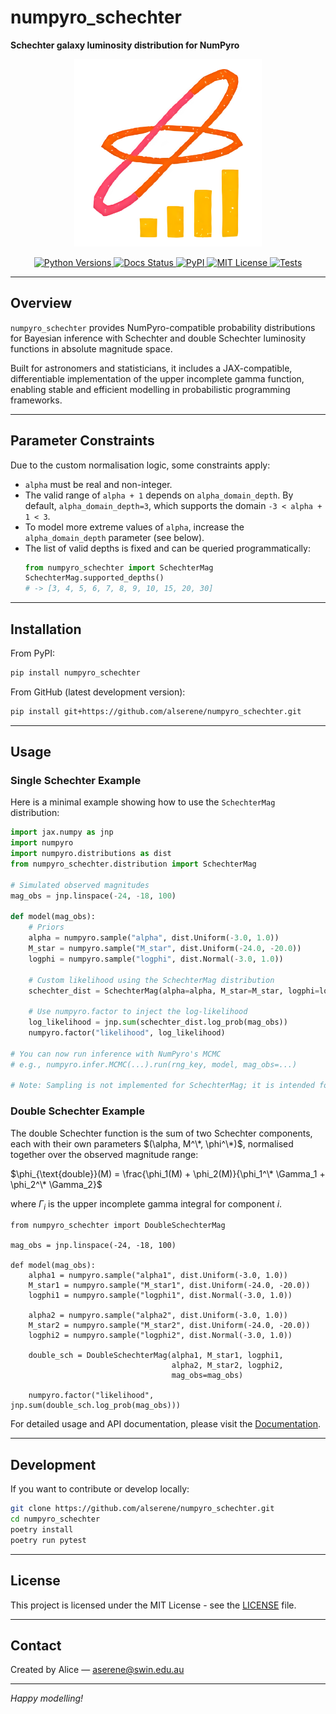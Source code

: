 # numpyro_schechter

**Schechter galaxy luminosity distribution for NumPyro**

<p align="center">
  <img src="https://raw.githubusercontent.com/alserene/numpyro_schechter/main/docs/assets/logo.png" alt="Schechter distribution logo for numpyro_schechter" width="300"/>
</p>

<p align="center">
  <a href="https://pypi.org/project/numpyro-schechter/">
    <img src="https://img.shields.io/pypi/pyversions/numpyro-schechter.svg" alt="Python Versions">
  </a>
  <a href="https://numpyro-schechter.readthedocs.io/en/latest/?badge=latest">
    <img src="https://readthedocs.org/projects/numpyro-schechter/badge/?version=latest" alt="Docs Status">
  </a>
  <a href="https://pypi.org/project/numpyro-schechter/">
    <img src="https://img.shields.io/pypi/v/numpyro-schechter.svg" alt="PyPI">
  </a>
  <a href="https://opensource.org/licenses/MIT">
    <img src="https://img.shields.io/badge/License-MIT-yellow.svg" alt="MIT License">
  </a>
  <a href="https://github.com/alserene/numpyro_schechter/actions/workflows/tests.yml">
    <img src="https://github.com/alserene/numpyro_schechter/actions/workflows/tests.yml/badge.svg" alt="Tests">
  </a>
</p>

---

## Overview

`numpyro_schechter` provides NumPyro-compatible probability distributions for Bayesian inference with Schechter and double Schechter luminosity functions in absolute magnitude space.

Built for astronomers and statisticians, it includes a JAX-compatible, differentiable implementation of the upper incomplete gamma function, enabling stable and efficient modelling in probabilistic programming frameworks.

---

## Parameter Constraints

Due to the custom normalisation logic, some constraints apply:

- `alpha` must be real and non-integer.
- The valid range of `alpha + 1` depends on `alpha_domain_depth`. By default, `alpha_domain_depth=3`, which supports the domain `-3 < alpha + 1 < 3`.
- To model more extreme values of `alpha`, increase the `alpha_domain_depth` parameter (see below).
- The list of valid depths is fixed and can be queried programmatically:
  ```python
  from numpyro_schechter import SchechterMag
  SchechterMag.supported_depths()
  # -> [3, 4, 5, 6, 7, 8, 9, 10, 15, 20, 30]
  ```

---

## Installation

From PyPI:

```bash
pip install numpyro_schechter
```

From GitHub (latest development version):

```bash
pip install git+https://github.com/alserene/numpyro_schechter.git
```

---

## Usage

### Single Schechter Example

Here is a minimal example showing how to use the `SchechterMag` distribution:

```python
import jax.numpy as jnp
import numpyro
import numpyro.distributions as dist
from numpyro_schechter.distribution import SchechterMag

# Simulated observed magnitudes
mag_obs = jnp.linspace(-24, -18, 100)

def model(mag_obs):
    # Priors
    alpha = numpyro.sample("alpha", dist.Uniform(-3.0, 1.0))
    M_star = numpyro.sample("M_star", dist.Uniform(-24.0, -20.0))
    logphi = numpyro.sample("logphi", dist.Normal(-3.0, 1.0))

    # Custom likelihood using the SchechterMag distribution
    schechter_dist = SchechterMag(alpha=alpha, M_star=M_star, logphi=logphi, mag_obs=mag_obs)
    
    # Use numpyro.factor to inject the log-likelihood
    log_likelihood = jnp.sum(schechter_dist.log_prob(mag_obs))
    numpyro.factor("likelihood", log_likelihood)

# You can now run inference with NumPyro's MCMC
# e.g., numpyro.infer.MCMC(...).run(rng_key, model, mag_obs=...)

# Note: Sampling is not implemented for SchechterMag; it is intended for use as a likelihood in inference.
```

### Double Schechter Example

The double Schechter function is the sum of two Schechter components, each with their own parameters 
$(\alpha, M^\*, \phi^\*)$, normalised together over the observed magnitude range:

$\phi_{\text{double}}(M) = \frac{\phi_1(M) + \phi_2(M)}{\phi_1^\* \Gamma_1 + \phi_2^\* \Gamma_2}$

where $\Gamma_i$ is the upper incomplete gamma integral for component $i$.

```
from numpyro_schechter import DoubleSchechterMag

mag_obs = jnp.linspace(-24, -18, 100)

def model(mag_obs):
    alpha1 = numpyro.sample("alpha1", dist.Uniform(-3.0, 1.0))
    M_star1 = numpyro.sample("M_star1", dist.Uniform(-24.0, -20.0))
    logphi1 = numpyro.sample("logphi1", dist.Normal(-3.0, 1.0))

    alpha2 = numpyro.sample("alpha2", dist.Uniform(-3.0, 1.0))
    M_star2 = numpyro.sample("M_star2", dist.Uniform(-24.0, -20.0))
    logphi2 = numpyro.sample("logphi2", dist.Normal(-3.0, 1.0))

    double_sch = DoubleSchechterMag(alpha1, M_star1, logphi1,
                                    alpha2, M_star2, logphi2,
                                    mag_obs=mag_obs)

    numpyro.factor("likelihood", jnp.sum(double_sch.log_prob(mag_obs)))
```

For detailed usage and API documentation, please visit the [Documentation](https://numpyro-schechter.readthedocs.io/).

---

## Development

If you want to contribute or develop locally:

```bash
git clone https://github.com/alserene/numpyro_schechter.git
cd numpyro_schechter
poetry install
poetry run pytest
```

---

## License

This project is licensed under the MIT License - see the [LICENSE](LICENSE) file.

---

## Contact

Created by Alice — [aserene@swin.edu.au](mailto:aserene@swin.edu.au)

---

*Happy modelling!*
